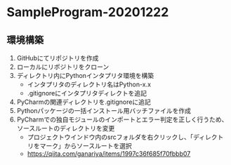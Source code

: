 # SampleProgram-20201222

## 環境構築

1. GitHubにてリポジトリを作成
1. ローカルにリポジトリをクローン
1. ディレクトリ内にPythonインタプリタ環境を構築
    * インタプリタのディレクトリ名はPython-x.x
    * .gitignoreにインタプリタディレクトを追記
1. PyCharmの関連ディレクトリを.gitignoreに追記
1. Pythonパッケージの一括インストール用バッチファイルを作成
1. PyCharmでの独自モジュールのインポートとエラー判定を正しく行うため、ソースルートのディレクトリを変更
    * プロジェクトウインドウ内のsrcフォルダを右クリックし、「ディレクトリをマーク」からソースルートを選択
    * https://qiita.com/ganariya/items/1997c36f685f70fbbb07

